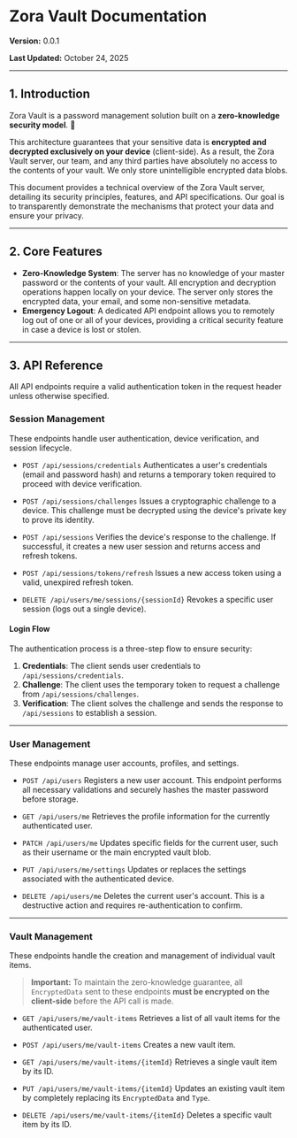 ﻿# Zora Vault Documentation

**Version:** 0.0.1

**Last Updated:** October 24, 2025

---

## 1. Introduction

Zora Vault is a password management solution built on a **zero-knowledge security model**. 🔐

This architecture guarantees that your sensitive data is **encrypted and decrypted exclusively on your device** (client-side). As a result, the Zora Vault server, our team, and any third parties have absolutely no access to the contents of your vault. We only store unintelligible encrypted data blobs.

This document provides a technical overview of the Zora Vault server, detailing its security principles, features, and API specifications. Our goal is to transparently demonstrate the mechanisms that protect your data and ensure your privacy.

---

## 2. Core Features

* **Zero-Knowledge System**: The server has no knowledge of your master password or the contents of your vault. All encryption and decryption operations happen locally on your device. The server only stores the encrypted data, your email, and some non-sensitive metadata.
* **Emergency Logout**: A dedicated API endpoint allows you to remotely log out of one or all of your devices, providing a critical security feature in case a device is lost or stolen.

---

## 3. API Reference

All API endpoints require a valid authentication token in the request header unless otherwise specified.

### Session Management

These endpoints handle user authentication, device verification, and session lifecycle.

* `POST /api/sessions/credentials`
    Authenticates a user's credentials (email and password hash) and returns a temporary token required to proceed with device verification.

* `POST /api/sessions/challenges`
    Issues a cryptographic challenge to a device. This challenge must be decrypted using the device's private key to prove its identity.

* `POST /api/sessions`
    Verifies the device's response to the challenge. If successful, it creates a new user session and returns access and refresh tokens.

* `POST /api/sessions/tokens/refresh`
    Issues a new access token using a valid, unexpired refresh token.

* `DELETE /api/users/me/sessions/{sessionId}`
    Revokes a specific user session (logs out a single device).

#### **Login Flow**
The authentication process is a three-step flow to ensure security:
1.  **Credentials**: The client sends user credentials to `/api/sessions/credentials`.
2.  **Challenge**: The client uses the temporary token to request a challenge from `/api/sessions/challenges`.
3.  **Verification**: The client solves the challenge and sends the response to `/api/sessions` to establish a session.

---

### User Management

These endpoints manage user accounts, profiles, and settings.

* `POST /api/users`
    Registers a new user account. This endpoint performs all necessary validations and securely hashes the master password before storage.

* `GET /api/users/me`
    Retrieves the profile information for the currently authenticated user.

* `PATCH /api/users/me`
    Updates specific fields for the current user, such as their username or the main encrypted vault blob.

* `PUT /api/users/me/settings`
    Updates or replaces the settings associated with the authenticated device.

* `DELETE /api/users/me`
    Deletes the current user's account. This is a destructive action and requires re-authentication to confirm.

---

### Vault Management

These endpoints handle the creation and management of individual vault items.

> **Important:** To maintain the zero-knowledge guarantee, all `EncryptedData` sent to these endpoints **must be encrypted on the client-side** before the API call is made.

* `GET /api/users/me/vault-items`
    Retrieves a list of all vault items for the authenticated user.

* `POST /api/users/me/vault-items`
    Creates a new vault item.

* `GET /api/users/me/vault-items/{itemId}`
    Retrieves a single vault item by its ID.

* `PUT /api/users/me/vault-items/{itemId}`
    Updates an existing vault item by completely replacing its `EncryptedData` and `Type`.

* `DELETE /api/users/me/vault-items/{itemId}`
    Deletes a specific vault item by its ID.